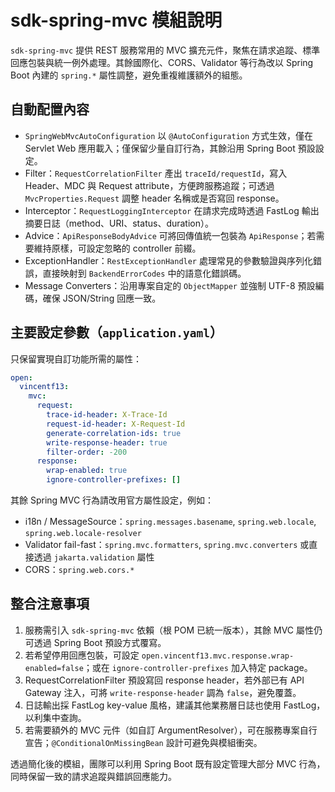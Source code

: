 # sdk-spring-mvc 模組說明

`sdk-spring-mvc` 提供 REST 服務常用的 MVC 擴充元件，聚焦在請求追蹤、標準回應包裝與統一例外處理。其餘國際化、CORS、Validator 等行為改以 Spring Boot 內建的 `spring.*` 屬性調整，避免重複維護額外的組態。

## 自動配置內容
- `SpringWebMvcAutoConfiguration` 以 `@AutoConfiguration` 方式生效，僅在 Servlet Web 應用載入；僅保留少量自訂行為，其餘沿用 Spring Boot 預設設定。
- Filter：`RequestCorrelationFilter` 產出 `traceId/requestId`，寫入 Header、MDC 與 Request attribute，方便跨服務追蹤；可透過 `MvcProperties.Request` 調整 header 名稱或是否寫回 response。
- Interceptor：`RequestLoggingInterceptor` 在請求完成時透過 FastLog 輸出摘要日誌（method、URI、status、duration）。
- Advice：`ApiResponseBodyAdvice` 可將回傳值統一包裝為 `ApiResponse`；若需要維持原樣，可設定忽略的 controller 前綴。
- ExceptionHandler：`RestExceptionHandler` 處理常見的參數驗證與序列化錯誤，直接映射到 `BackendErrorCodes` 中的語意化錯誤碼。
- Message Converters：沿用專案自定的 `ObjectMapper` 並強制 UTF-8 預設編碼，確保 JSON/String 回應一致。

## 主要設定參數（`application.yaml`）
只保留實現自訂功能所需的屬性：
```yaml
open:
  vincentf13:
    mvc:
      request:
        trace-id-header: X-Trace-Id
        request-id-header: X-Request-Id
        generate-correlation-ids: true
        write-response-header: true
        filter-order: -200
      response:
        wrap-enabled: true
        ignore-controller-prefixes: []
```

其餘 Spring MVC 行為請改用官方屬性設定，例如：
- i18n / MessageSource：`spring.messages.basename`, `spring.web.locale`, `spring.web.locale-resolver`
- Validator fail-fast：`spring.mvc.formatters`, `spring.mvc.converters` 或直接透過 `jakarta.validation` 屬性
- CORS：`spring.web.cors.*`

## 整合注意事項
1. 服務需引入 `sdk-spring-mvc` 依賴（根 POM 已統一版本），其餘 MVC 屬性仍可透過 Spring Boot 預設方式覆寫。
2. 若希望停用回應包裝，可設定 `open.vincentf13.mvc.response.wrap-enabled=false`；或在 `ignore-controller-prefixes` 加入特定 package。
3. RequestCorrelationFilter 預設寫回 response header，若外部已有 API Gateway 注入，可將 `write-response-header` 調為 `false`，避免覆蓋。
4. 日誌輸出採 FastLog key-value 風格，建議其他業務層日誌也使用 FastLog，以利集中查詢。
5. 若需要額外的 MVC 元件（如自訂 ArgumentResolver），可在服務專案自行宣告；`@ConditionalOnMissingBean` 設計可避免與模組衝突。

透過簡化後的模組，團隊可以利用 Spring Boot 既有設定管理大部分 MVC 行為，同時保留一致的請求追蹤與錯誤回應能力。

